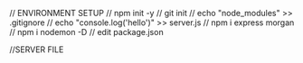 // ENVIRONMENT SETUP
// npm init -y
// git init
// echo "node_modules" >> .gitignore
// echo "console.log('hello')" >> server.js
// npm i express morgan
// npm i nodemon -D
// edit package.json

//SERVER FILE